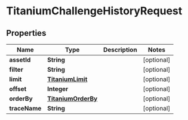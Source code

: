 

# TitaniumChallengeHistoryRequest


## Properties

| Name | Type | Description | Notes |
|------------ | ------------- | ------------- | -------------|
|**assetId** | **String** |  |  [optional] |
|**filter** | **String** |  |  [optional] |
|**limit** | [**TitaniumLimit**](TitaniumLimit.md) |  |  [optional] |
|**offset** | **Integer** |  |  [optional] |
|**orderBy** | [**TitaniumOrderBy**](TitaniumOrderBy.md) |  |  [optional] |
|**traceName** | **String** |  |  [optional] |



